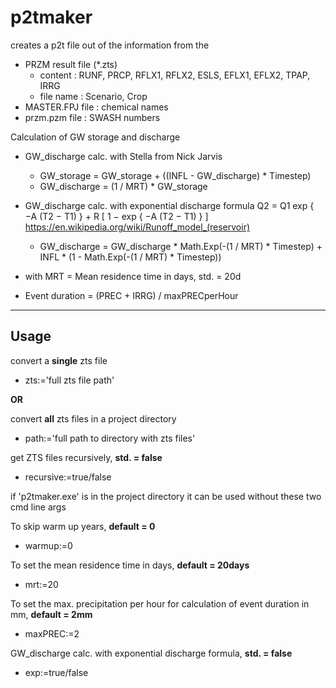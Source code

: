 # p2tmaker

creates a p2t file out of the information from the 
 + PRZM result file (*.zts)
    + content      : RUNF, PRCP, RFLX1, RFLX2, ESLS, EFLX1, EFLX2, TPAP, IRRG
    + file name    : Scenario, Crop
 + MASTER.FPJ file : chemical names
 + przm.pzm file   : SWASH numbers

Calculation of GW storage and discharge 

+ GW_discharge calc. with Stella from Nick Jarvis

   + GW_storage = GW_storage + ((INFL - GW_discharge) * Timestep)
   + GW_discharge = (1 / MRT) * GW_storage
   
  
+ GW_discharge  calc. with exponential discharge formula
  Q2 = Q1 exp { −A (T2 − T1) } + R [ 1 − exp { −A (T2 − T1) } ]
  https://en.wikipedia.org/wiki/Runoff_model_(reservoir)

   + GW_discharge =
      GW_discharge * Math.Exp(-(1 / MRT) * Timestep) +
      INFL * (1 - Math.Exp(-(1 / MRT) * Timestep))  
 
+ with  MRT = Mean residence time in days, std. = 20d

+ Event duration = (PREC + IRRG) / maxPRECperHour

-------------------------------------------------

## Usage

convert a **single** zts file
 + zts:='full zts file path'
 
**OR**

convert **all** zts files in a project directory
 + path:='full path to directory with zts files'

get ZTS files recursively, **std. = false**
 + recursive:=true/false

if 'p2tmaker.exe' is in the project directory
it can be used without these two cmd line args

To skip warm up years, **default = 0**
 + warmup:=0

To set the mean residence time in days, **default = 20days**
 + mrt:=20

To set the max. precipitation per hour for
calculation of event duration in mm, **default = 2mm**
 + maxPREC:=2

GW_discharge calc. with exponential discharge formula, **std. = false**
 + exp:=true/false


